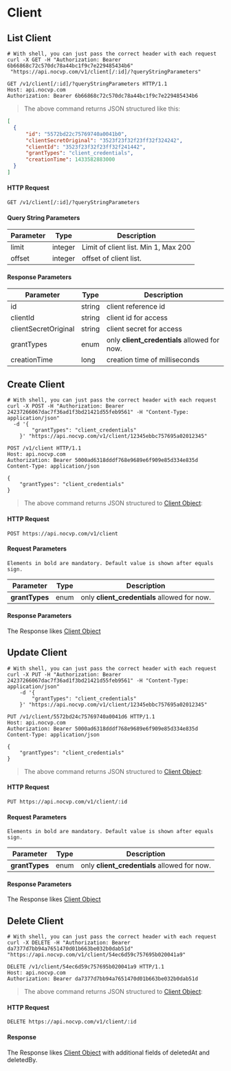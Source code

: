 # Client

## List Client

```shell
# With shell, you can just pass the correct header with each request
curl -X GET -H "Authorization: Bearer 6b66868c72c570dc78a44bc1f9c7e229485434b6"
 "https://api.nocvp.com/v1/client[/:id]/?queryStringParameters"
```

```http
GET /v1/client[/:id]/?queryStringParameters HTTP/1.1
Host: api.nocvp.com
Authorization: Bearer 6b66868c72c570dc78a44bc1f9c7e229485434b6
```

> The above command returns JSON structured like this:

```json
[
  {
      "id": "5572bd22c75769740a0041b0",
      "clientSecretOriginal": "3523f23f32f23ff32f324242",
	  "clientId": "3523f23f32f23ff32f241442",
	  "grantTypes": "client_credentials",
      "creationTime": 1433582883000
  }
]
```

#### HTTP Request

`GET /v1/client[/:id]/?queryStringParameters`

#### Query String Parameters

Parameter | Type | Description
--------- | ------- | -----------
limit | integer | Limit of client list. Min 1, Max 200
offset | integer | offset of client list.

#### Response Parameters

Parameter | Type | Description
--------- | ------- | -----------
id | string | client reference id
clientId | string | client id for access
clientSecretOriginal | string | client secret for access
grantTypes | enum | only <b>client_credentials</b> allowed for now.
creationTime | long | creation time of milliseconds

## Create Client

```shell
# With shell, you can just pass the correct header with each request
curl -X POST -H "Authorization: Bearer 24237266067dac7f36ad1f3bd21421d55feb9561" -H "Content-Type: application/json" 
  -d '{
	    "grantTypes": "client_credentials"
  	}' "https://api.nocvp.com/v1/client/12345ebbc757695a02012345"
```

```http
POST /v1/client HTTP/1.1
Host: api.nocvp.com
Authorization: Bearer 5000ad6318dddf768e9689e6f909e85d334e835d
Content-Type: application/json

{
	"grantTypes": "client_credentials"
}
```

> The above command returns JSON structured to <a href="#list-client">Client Object</a>:

#### HTTP Request

`POST https://api.nocvp.com/v1/client`

#### Request Parameters

`Elements in bold are mandatory. Default value is shown after equals sign.`

Parameter | Type | Description
--------- | ------- | -----------
<b>grantTypes</b> | enum | only <b>client_credentials</b> allowed for now.

#### Response Parameters

The Response likes <a href="#list-client">Client Object</a>


## Update Client

```shell
# With shell, you can just pass the correct header with each request
curl -X PUT -H "Authorization: Bearer 24237266067dac7f36ad1f3bd21421d55feb9561" -H "Content-Type: application/json" 
    -d '{
		"grantTypes": "client_credentials"
	}' "https://api.nocvp.com/v1/client/12345ebbc757695a02012345"
```

```http
PUT /v1/client/5572bd24c75769740a0041d6 HTTP/1.1
Host: api.nocvp.com
Authorization: Bearer 5000ad6318dddf768e9689e6f909e85d334e835d
Content-Type: application/json

{
	"grantTypes": "client_credentials"
}
```

> The above command returns JSON structured to <a href="#list-client">Client Object</a>:

#### HTTP Request

`PUT https://api.nocvp.com/v1/client/:id`

#### Request Parameters

`Elements in bold are mandatory. Default value is shown after equals sign.`

Parameter | Type | Description
--------- | ------- | -----------
<b>grantTypes</b> | enum | only <b>client_credentials</b> allowed for now.

#### Response Parameters

The Response likes <a href="#list-client">Client Object</a>

## Delete Client

```shell
# With shell, you can just pass the correct header with each request
curl -X DELETE -H "Authorization: Bearer da7377d7bb94a7651470d01b663be032b0dab51d" "https://api.nocvp.com/v1/client/54ec6d59c757695b020041a9"
```

```http
DELETE /v1/client/54ec6d59c757695b020041a9 HTTP/1.1
Host: api.nocvp.com
Authorization: Bearer da7377d7bb94a7651470d01b663be032b0dab51d
```

> The above command returns JSON structured to <a href="#list-client">Client Object</a>:

#### HTTP Request

`DELETE https://api.nocvp.com/v1/client/:id`

#### Response

The Response likes <a href="#list-client">Client Object</a> with additional fields of deletedAt and deletedBy.
